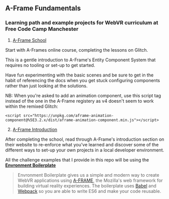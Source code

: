 ## A-Frame Fundamentals

### Learning path and example projects for WebVR curriculum at Free Code Camp Manchester


1. [A-Frame School](https://aframe.io/aframe-school)

Start with A-Frames online course, completing the lessons on Glitch.

This is a gentle introduction to A-Frame's Entity Component System that requires no tooling or set-up to get started. 

Have fun experimenting with the basic scenes and be sure to get in the habit of referencing the docs when you get stuck configuring components rather than just looking at the solutions.

NB: When you're asked to add an animation component, use this script tag instead of the one in the A-Frame registery as v4 doesn't seem to work within the remixed Glitch: 

```
<script src="https://unpkg.com/aframe-animation-component@%5E3.2.x/dist/aframe-animation-component.min.js"></script>
```


2. [A-Frame Introduction](https://aframe.io/docs/0.7.0/introduction/)

After completing the school, read through A-Frame's introduction section on their website to re-enforce what you've learned and discover some of the different ways to set-up your own projects in a local developer environment.

All the challenge examples that I provide in this repo will be using the [**Envronment Boilerplate**](https://github.com/envronment/envronment-boilerplate)

> Envronment Boilerplate gives us a simple and modern way to create WebVR applications using [A-FRAME](https://aframe.io/), the Mozilla's web framework for building virtual reality experiences. The boilerplate uses [Babel](https://babeljs.io/) and [Webpack](https://webpack.js.org/) so you are able to write ES6 and make your code reusable.
